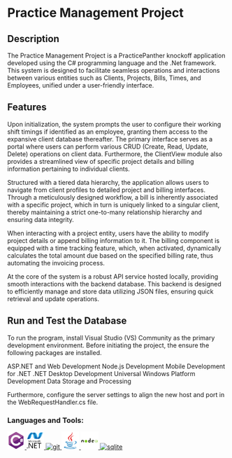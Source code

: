 # Practice Management Project

## Description

The Practice Management Project is a PracticePanther knockoff application developed 
using the C# programming language and the .Net framework. This system is designed to facilitate seamless 
operations and interactions between various entities such as Clients, Projects, Bills, Times, and Employees, 
unified under a user-friendly interface.

## Features

Upon initialization, the system prompts the user to configure their working shift timings if identified as an 
employee, granting them access to the expansive client database thereafter. The primary interface
serves as a portal where users can perform various CRUD (Create, Read, Update, Delete) operations 
on client data. Furthermore, the ClientView module also provides a streamlined view of specific project details 
and billing information pertaining to individual clients.

Structured with a tiered data hierarchy, the application allows users to navigate from client profiles to detailed 
project and billing interfaces. Through a meticulously designed workflow, a bill is inherently associated with a 
specific project, which in turn is uniquely linked to a singular client, thereby maintaining a strict one-to-many 
relationship hierarchy and ensuring data integrity.

When interacting with a project entity, users have the ability to modify project details or append billing information 
to it. The billing component is equipped with a time tracking feature, which, when activated, dynamically calculates 
the total amount due based on the specified billing rate, thus automating the invoicing process.

At the core of the system is a robust API service hosted locally, providing smooth interactions with the backend 
database. This backend is designed to efficiently manage and store data utilizing JSON files, ensuring quick retrieval 
and update operations.

## Run and Test the Database

To run the program, install Visual Studio (VS) Community as the primary development environment. Before initiating the project, 
the ensure the following packages are installed.

ASP.NET and Web Development
Node.js Development
Mobile Development for .NET
.NET Desktop Development
Universal Windows Platform Development
Data Storage and Processing

Furthermore, configure the server settings to align the new host and port in the WebRequestHandler.cs file.


<h3 align="left">Languages and Tools:</h3>
 <a href="https://www.w3schools.com/cs/" target="_blank" rel="noreferrer"> <img src="https://raw.githubusercontent.com/devicons/devicon/master/icons/csharp/csharp-original.svg" alt="csharp" width="40" height="40"/> </a> <a href="https://dotnet.microsoft.com/" target="_blank" rel="noreferrer"> <img src="https://raw.githubusercontent.com/devicons/devicon/master/icons/dot-net/dot-net-original-wordmark.svg" alt="dotnet" width="40" height="40"/> </a> <a href="https://git-scm.com/" target="_blank" rel="noreferrer"> <img src="https://www.vectorlogo.zone/logos/git-scm/git-scm-icon.svg" alt="git" width="40" height="40"/> </a> <a href="https://www.java.com" target="_blank" rel="noreferrer"> <img src="https://raw.githubusercontent.com/devicons/devicon/master/icons/java/java-original.svg" alt="java" width="40" height="40"/> </a> <a href="https://nodejs.org" target="_blank" rel="noreferrer"> <img src="https://raw.githubusercontent.com/devicons/devicon/master/icons/nodejs/nodejs-original-wordmark.svg" alt="nodejs" width="40" height="40"/> </a> <a href="https://www.sqlite.org/" target="_blank" rel="noreferrer"> <img src="https://www.vectorlogo.zone/logos/sqlite/sqlite-icon.svg" alt="sqlite" width="40" height="40"/> </a> </p>

